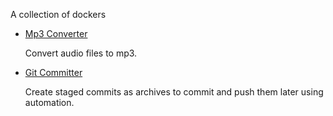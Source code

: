 A collection of dockers

- [Mp3 Converter](mp3converter/ReadMe.md)

  Convert audio files to mp3.

- [Git Committer](gitcommitter/ReadMe.md)

  Create staged commits as archives to commit and push them later using automation.

